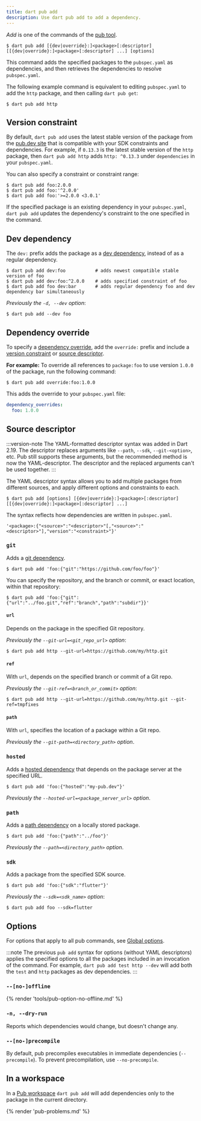 ```yaml
---
title: dart pub add
description: Use dart pub add to add a dependency.
---
```


_Add_ is one of the commands of the [pub tool](/tools/pub/cmd).

```plaintext
$ dart pub add [{dev|override}:]<package>[:descriptor] [[{dev|override}:]<package>[:descriptor] ...] [options]
```

This command adds the specified packages to the `pubspec.yaml` as dependencies,
and then retrieves the dependencies to resolve `pubspec.yaml`.

The following example command is equivalent to
editing `pubspec.yaml` to add the `http` package,
and then calling `dart pub get`:

```console
$ dart pub add http
```

## Version constraint

By default, `dart pub add` uses the
latest stable version of the package from the [pub.dev site]({{site.pub}})
that is compatible with your SDK constraints and dependencies.
For example, if `0.13.3` is the latest stable version of the `http` package,
then `dart pub add http` adds `http: ^0.13.3`
under `dependencies` in your `pubspec.yaml`.

You can also specify a constraint or constraint range:

```console
$ dart pub add foo:2.0.0
$ dart pub add foo:'^2.0.0'
$ dart pub add foo:'>=2.0.0 <3.0.1'
```

If the specified package is an existing dependency in your `pubspec.yaml`,
`dart pub add` updates the dependency's constraint
to the one specified in the command.

## Dev dependency

The `dev:` prefix adds the package as a [dev dependency][],
instead of as a regular dependency.

[dev dependency]: /tools/pub/dependencies#dev-dependencies

```console
$ dart pub add dev:foo           # adds newest compatible stable version of foo
$ dart pub add dev:foo:^2.0.0    # adds specified constraint of foo
$ dart pub add foo dev:bar       # adds regular dependency foo and dev dependency bar simultaneously
```

_Previously the `-d, --dev` option_:

```console
$ dart pub add --dev foo
```

## Dependency override

To specify a [dependency override][], add the `override:` prefix and
include a [version constraint](#version-constraint) or
[source descriptor](#source-descriptor).

[dependency override]: /tools/pub/dependencies#dependency-overrides

**For example:** To override all references to `package:foo`
to use version `1.0.0` of the package,
run the following command:

```console
$ dart pub add override:foo:1.0.0
```

This adds the override to your `pubspec.yaml` file:

```yaml
dependency_overrides:
  foo: 1.0.0
```

## Source descriptor

:::version-note
The YAML-formatted descriptor syntax was added in Dart 2.19.
The descriptor replaces arguments like
`--path`, `--sdk`, `--git-<option>`, etc.
Pub still supports these arguments, but
the recommended method is now the YAML-descriptor.
The descriptor and the replaced arguments can't be used together.
:::

The YAML descriptor syntax allows you to add 
multiple packages from different sources, and 
apply different options and constraints to each.

```plaintext
$ dart pub add [options] [{dev|override}:]<package>[:descriptor] [[{dev|override}:]<package>[:descriptor] ...]
```

The syntax reflects how dependencies are written in `pubspec.yaml`.

```plaintext
'<package>:{"<source>":"<descriptor>"[,"<source>":"<descriptor>"],"version":"<constraint>"}'
```

### `git`

Adds a [git dependency](/tools/pub/dependencies#git-packages).

```console
$ dart pub add 'foo:{"git":"https://github.com/foo/foo"}'
```

You can specify the repository, and the branch or commit, or exact location,
within that repository:

```console
$ dart pub add 'foo:{"git":{"url":"../foo.git","ref":"branch","path":"subdir"}}'
```

#### `url`

Depends on the package in the specified Git repository.

_Previously the `--git-url=<git_repo_url>` option_:

```console
$ dart pub add http --git-url=https://github.com/my/http.git
```

#### `ref`

With `url`, depends on the specified branch or commit of a Git repo.

_Previously the `--git-ref=<branch_or_commit>` option_:

```console
$ dart pub add http --git-url=https://github.com/my/http.git --git-ref=tmpfixes
```

#### `path`

With `url`, specifies the location of a package within a Git repo.

_Previously the `--git-path=<directory_path>` option_.

### `hosted`

Adds a [hosted dependency][] that depends on
the package server at the specified URL.

```console
$ dart pub add 'foo:{"hosted":"my-pub.dev"}'
```

_Previously the `--hosted-url=<package_server_url>` option_.

[hosted dependency]: /tools/pub/dependencies#hosted-packages

### `path`

Adds a [path dependency][] on a locally stored package.

```console
$ dart pub add 'foo:{"path":"../foo"}'
```

_Previously the `--path=<directory_path>` option_.

[path dependency]: /tools/pub/dependencies#path-packages

### `sdk`

Adds a package from the specified SDK source.

```console
$ dart pub add 'foo:{"sdk":"flutter"}'
```

_Previously the `--sdk=<sdk_name>` option_:

```console
$ dart pub add foo --sdk=flutter
```

## Options

For options that apply to all pub commands, see
[Global options](/tools/pub/cmd#global-options).

:::note
The previous `pub add` syntax for options
(without YAML descriptors) applies the
specified options to all the packages
included in an invocation of the command.
For example, `dart pub add test http --dev`
will add both the `test` and `http` packages
as dev dependencies.
:::

### `--[no-]offline`

{% render 'tools/pub-option-no-offline.md' %}

### `-n, --dry-run`

Reports which dependencies would change,
but doesn't change any.

### `--[no-]precompile`

By default, pub precompiles executables
in immediate dependencies (`--precompile`).
To prevent precompilation, use `--no-precompile`.

## In a workspace

In a [Pub workspace](/tools/pub/workspaces) `dart pub add` will add
dependencies only to the package in the current directory.

{% render 'pub-problems.md' %}
